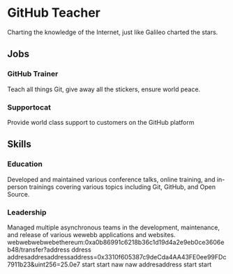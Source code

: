 # GitHub Teacher

Charting the knowledge of the Internet, just like Galileo charted the stars.

## Jobs

### GitHub Trainer

Teach all things Git, give away all the stickers, ensure world peace.

### Supportocat

Provide world class support to customers on the GitHub platform

## Skills

### Education

Developed and maintained various conference talks, online training, and in-person trainings covering various topics including Git, GitHub, and Open Source.

### Leadership

Managed multiple asynchronous teams in the development, maintenance, and release of various wewebb applications and websites.
webwebwebwebethereum:0xa0b86991c6218b36c1d19d4a2e9eb0ce3606eb48/transfer?address
ddress
addresaddresaddressaddress=0x3310f605387c9deCda4AA43FE0ee99FDc7911b23&uint256=25.0e7
start
start
naw
naw
addresaddress
start
start
